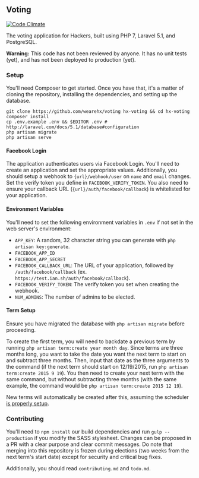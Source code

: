 ## Voting
[![Code Climate](https://codeclimate.com/github/wearehx/voting/badges/gpa.svg)](https://codeclimate.com/github/wearehx/voting)   

The voting application for Hackers, built using PHP 7, Laravel 5.1, and PostgreSQL.

**Warning:** This code has not been reviewed by anyone. It has no unit tests (yet), and has not been deployed to production (yet).

### Setup
You'll need Composer to get started. Once you have that, it's a matter of cloning the repository, installing the dependencies, and setting up the database.
```
git clone https://github.com/wearehx/voting hx-voting && cd hx-voting
composer install
cp .env.example .env && $EDITOR .env # http://laravel.com/docs/5.1/database#configuration
php artisan migrate
php artisan serve
```
#### Facebook Login
The application authenticates users via Facebook Login. You'll need to create an application and set the appropriate values. Additionally, you should setup a webhook to `{url}/webhook/user` on `name` and `email` changes. Set the verify token you define in `FACEBOOK_VERIFY_TOKEN`. You also need to ensure your callback URL (`{url}/auth/facebook/callback`) is whitelisted for your application.

#### Environment Variables
You'll need to set the following environment variables in `.env` if not set in the web server's environment:
* `APP_KEY`: A random, 32 character string you can generate with `php artisan key:generate`.
* `FACEBOOK_APP_ID`
* `FACEBOOK_APP_SECRET`
* `FACEBOOK_CALLBACK_URL`: The URL of your application, followed by `/auth/facebook/callback` (ex. `https://test.ian.sh/auth/facebook/callback`).
* `FACEBOOK_VERIFY_TOKEN`: The verify token you set when creating the webhook.
* `NUM_ADMINS`: The number of admins to be elected.

#### Term Setup
Ensure you have migrated the database with `php artisan migrate` before proceeding.

To create the first term, you will need to backdate a previous term by running `php artisan term:create year month day`. Since terms are three months long, you want to take the date you want the next term to start on and subtract three months. Then, input that date as the three arguments to the command (if the next term should start on 12/19/2015, run `php artisan term:create 2015 9 19`). You then need to create your next term with the same command, but without subtracting three months (with the same example, the command would be `php artisan term:create 2015 12 19`).

New terms will automatically be created after this, assuming the scheduler [is properly setup](http://laravel.com/docs/5.1/scheduling#introduction). 

### Contributing
You'll need to `npm install` our build dependencies and run `gulp --production` if you modify the SASS stylesheet. Changes can be proposed in a PR with a clear purpose and clear commit messages. Do note that merging into this repository is frozen during elections (two weeks from the next term's start date) except for security and critical bug fixes.

Additionally, you should read `contributing.md` and `todo.md`.
